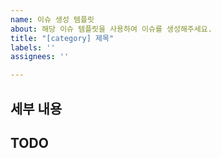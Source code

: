 ```yaml
---
name: 이슈 생성 템플릿
about: 해당 이슈 템플릿을 사용하여 이슈를 생성해주세요.
title: "[category] 제목"
labels: ''
assignees: ''

---
```


## 세부 내용

## TODO
